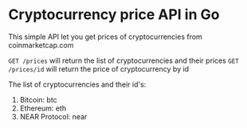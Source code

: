 # Cryptocurrency price API in Go

This simple API let you get prices of cryptocurrencies from coinmarketcap.com

`GET /prices` will return the list of cryptocurrencies and their prices
`GET /prices/id` will return the price of cryptocurrency by id 

The list of cryptocurrencies and their id's:
1. Bitcoin: btc
1. Ethereum: eth
1. NEAR Protocol: near
